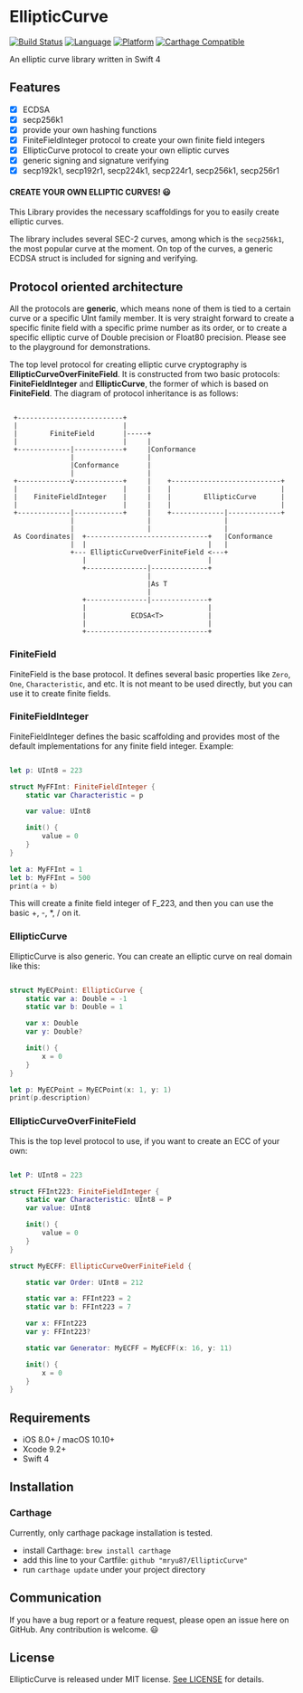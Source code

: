 # EllipticCurve

[![Build Status](https://travis-ci.org/mryu87/EllipticCurve.svg?branch=master)](https://travis-ci.org/mryu87/EllipticCurve)
[![Language](https://img.shields.io/badge/swift-4-orange.svg)](https://swift.org)
[![Platform](https://img.shields.io/badge/platform-ios%20|%20macos-lightgrey.svg)](https://github.com/mryu87/EllipticCurve)
[![Carthage Compatible](https://img.shields.io/badge/Carthage-compatible-green.svg?style=flat)](https://github.com/Carthage/Carthage)


An elliptic curve library written in Swift 4

## Features

- [x] ECDSA
- [x] secp256k1
- [x] provide your own hashing functions
- [x] FiniteFieldInteger protocol to create your own finite field integers
- [x] EllipticCurve protocol to create your own elliptic curves
- [x] generic signing and signature verifying
- [x] secp192k1, secp192r1, secp224k1, secp224r1, secp256k1, secp256r1

#### CREATE YOUR OWN ELLIPTIC CURVES! :smiley:

This Library provides the necessary scaffoldings for you 
to easily create elliptic curves. 

The library includes several SEC-2 curves,
among which is the `secp256k1`, the most
popular curve at the moment. On top of the curves, a generic 
ECDSA struct is included for signing and verifying.

## Protocol oriented architecture 

All the protocols are **generic**, which means none of them is
tied to a certain curve or a specific UInt family member. It is
very straight forward to create a specific finite field with a
specific prime number as its order, or to create a specific 
elliptic curve of Double precision or Float80 precision. Please
see to the playground for demonstrations. 

The top level protocol for creating elliptic curve 
cryptography is **EllipticCurveOverFiniteField**. It is constructed from two basic protocols: **FiniteFieldInteger**
and **EllipticCurve**, the former of which is based on **FiniteField**. The diagram of protocol inheritance is as follows:

~~~~
                                                                    
 +--------------------------+                                       
 |                          |                                       
 |        FiniteField       |-----+                                 
 |                          |     |                                 
 +-------------|------------+     |Conformance                      
               |                  |                                 
               |Conformance       |                                 
               |                  |                                 
 +-------------v------------+     |    +---------------------------+
 |                          |     |    |                           |
 |    FiniteFieldInteger    |     |    |        EllipticCurve      |
 |                          |     |    |                           |
 +-------------|------------+     |    +-------------|-------------+
               |                  |                  |              
               |                  |                  |              
 As Coordinates|  +------------------------------+   |Conformance   
               |  |                              |   |              
               +--- EllipticCurveOverFiniteField <---+              
                  |                              |                  
                  +---------------|--------------+                  
                                  |                                 
                                  |As T                             
                                  |                                 
                  +---------------|--------------+                  
                  |                              |                  
                  |           ECDSA<T>           |                  
                  |                              |                  
                  +------------------------------+                                              
~~~~

### FiniteField

FiniteField is the base protocol. 
It defines several basic properties like `Zero`,
`One`, `Characteristic`, and etc. It is not meant
to be used directly, but you can use it to create
finite fields.

### FiniteFieldInteger

FiniteFieldInteger defines the basic scaffolding
and provides most of the default implementations
for any finite field integer. Example:

```swift

let p: UInt8 = 223

struct MyFFInt: FiniteFieldInteger {
    static var Characteristic = p

    var value: UInt8

    init() {
        value = 0
    }
}

let a: MyFFInt = 1
let b: MyFFInt = 500
print(a + b)

```

This will create a finite field integer of F_223,
and then you can use the basic +, -, *, / on it.

### EllipticCurve

EllipticCurve is also generic. You can create an
elliptic curve on real domain like this:

```swift

struct MyECPoint: EllipticCurve {
    static var a: Double = -1
    static var b: Double = 1

    var x: Double
    var y: Double?

    init() {
        x = 0
    }
}

let p: MyECPoint = MyECPoint(x: 1, y: 1)
print(p.description)

```

### EllipticCurveOverFiniteField

This is the top level protocol to use, if you want to
create an ECC of your own:

```swift

let P: UInt8 = 223

struct FFInt223: FiniteFieldInteger {
    static var Characteristic: UInt8 = P
    var value: UInt8

    init() {
        value = 0
    }
}

struct MyECFF: EllipticCurveOverFiniteField {

    static var Order: UInt8 = 212

    static var a: FFInt223 = 2
    static var b: FFInt223 = 7

    var x: FFInt223
    var y: FFInt223?

    static var Generator: MyECFF = MyECFF(x: 16, y: 11)

    init() {
        x = 0
    }
}

```

## Requirements

* iOS 8.0+ / macOS 10.10+
* Xcode 9.2+
* Swift 4

## Installation

### Carthage

Currently, only carthage package installation is tested.

- install Carthage: `brew install carthage`
- add this line to your Cartfile: `github "mryu87/EllipticCurve"`
- run `carthage update` under your project directory

## Communication

If you have a bug report or a feature request, please open an issue here on GitHub. Any contribution is welcome. :smiley:

## License

EllipticCurve is released under MIT license. [See LICENSE](./LICENSE) for details.